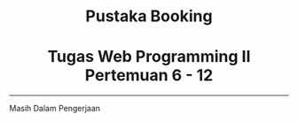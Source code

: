 <h1 align="center">Pustaka Booking</h1>
<h1 align="center">Tugas Web Programming II Pertemuan 6 - 12</h1>
<hr>
<p>Masih Dalam Pengerjaan</p>